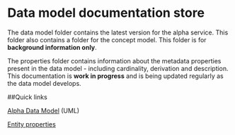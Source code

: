 # Data model documentation store

The data model folder contains the latest version for the alpha service. This folder also contains a folder for the concept model. This folder is for **background information only**.

The properties folder contains information about the metadata properties present in the data model - including cardinality, derivation and description. This documentation is **work in progress** and is being updated regularly as the data model develops.

##Quick links

[Alpha Data Model](https://github.com/JiscRDSS/rdss-canonical-data-model/tree/master/Data-Model/Diagrams/alpha-model) (UML)

[Entity properties](https://github.com/JiscRDSS/rdss-canonical-data-model/tree/master/properties)



